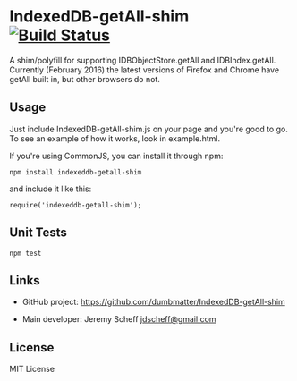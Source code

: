 # IndexedDB-getAll-shim [![Build Status](https://travis-ci.org/dumbmatter/IndexedDB-getAll-shim.svg?branch=master)](https://travis-ci.org/dumbmatter/IndexedDB-getAll-shim)

A shim/polyfill for supporting IDBObjectStore.getAll and IDBIndex.getAll. Currently (February 2016) the latest versions of Firefox and Chrome have getAll built in, but other browsers do not.

## Usage

Just include IndexedDB-getAll-shim.js on your page and you're good to go. To see an example of how it works, look in example.html.

If you're using CommonJS, you can install it through npm:

    npm install indexeddb-getall-shim

and include it like this:

    require('indexeddb-getall-shim');

## Unit Tests

    npm test

## Links

* GitHub project: https://github.com/dumbmatter/IndexedDB-getAll-shim

* Main developer: Jeremy Scheff <jdscheff@gmail.com>

## License

MIT License